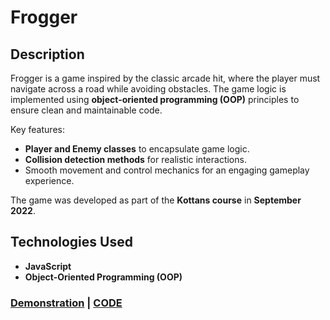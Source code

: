 # Frogger

## Description

Frogger is a game inspired by the classic arcade hit, where the player must navigate across a road while avoiding obstacles. The game logic is implemented using **object-oriented programming (OOP)** principles to ensure clean and maintainable code. 

Key features:
- **Player and Enemy classes** to encapsulate game logic.
- **Collision detection methods** for realistic interactions.
- Smooth movement and control mechanics for an engaging gameplay experience.

The game was developed as part of the **Kottans course** in **September 2022**.

## Technologies Used

- **JavaScript**
- **Object-Oriented Programming (OOP)**

### [Demonstration](https://tonyg89.github.io/JS-OOP-frogger/) | [CODE](https://github.com/TonyG89/JS-OOP-frogger/blob/master/js/app.js)
